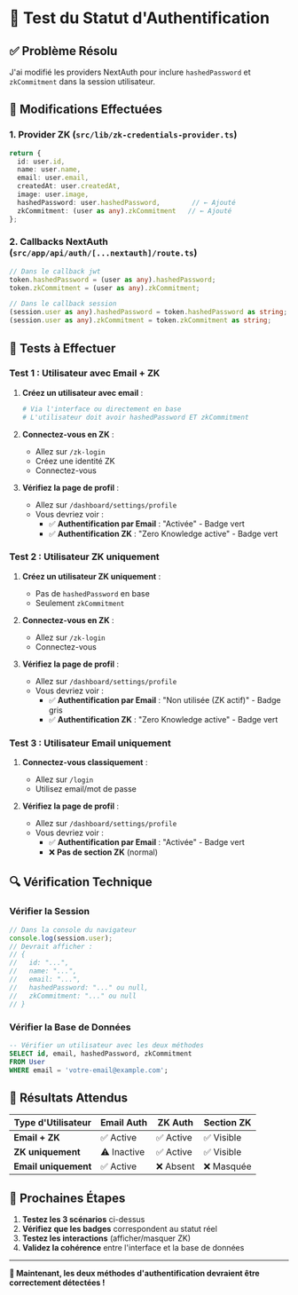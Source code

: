 # 🧪 Test du Statut d'Authentification

## ✅ **Problème Résolu**

J'ai modifié les providers NextAuth pour inclure `hashedPassword` et `zkCommitment` dans la session utilisateur.

## 🔧 **Modifications Effectuées**

### **1. Provider ZK (`src/lib/zk-credentials-provider.ts`)**
```typescript
return {
  id: user.id,
  name: user.name,
  email: user.email,
  createdAt: user.createdAt,
  image: user.image,
  hashedPassword: user.hashedPassword,        // ← Ajouté
  zkCommitment: (user as any).zkCommitment   // ← Ajouté
};
```

### **2. Callbacks NextAuth (`src/app/api/auth/[...nextauth]/route.ts`)**
```typescript
// Dans le callback jwt
token.hashedPassword = (user as any).hashedPassword;
token.zkCommitment = (user as any).zkCommitment;

// Dans le callback session
(session.user as any).hashedPassword = token.hashedPassword as string;
(session.user as any).zkCommitment = token.zkCommitment as string;
```

## 🧪 **Tests à Effectuer**

### **Test 1 : Utilisateur avec Email + ZK**

1. **Créez un utilisateur avec email** :
   ```bash
   # Via l'interface ou directement en base
   # L'utilisateur doit avoir hashedPassword ET zkCommitment
   ```

2. **Connectez-vous en ZK** :
   - Allez sur `/zk-login`
   - Créez une identité ZK
   - Connectez-vous

3. **Vérifiez la page de profil** :
   - Allez sur `/dashboard/settings/profile`
   - Vous devriez voir :
     - ✅ **Authentification par Email** : "Activée" - Badge vert
     - ✅ **Authentification ZK** : "Zero Knowledge active" - Badge vert

### **Test 2 : Utilisateur ZK uniquement**

1. **Créez un utilisateur ZK uniquement** :
   - Pas de `hashedPassword` en base
   - Seulement `zkCommitment`

2. **Connectez-vous en ZK** :
   - Allez sur `/zk-login`
   - Connectez-vous

3. **Vérifiez la page de profil** :
   - Allez sur `/dashboard/settings/profile`
   - Vous devriez voir :
     - ✅ **Authentification par Email** : "Non utilisée (ZK actif)" - Badge gris
     - ✅ **Authentification ZK** : "Zero Knowledge active" - Badge vert

### **Test 3 : Utilisateur Email uniquement**

1. **Connectez-vous classiquement** :
   - Allez sur `/login`
   - Utilisez email/mot de passe

2. **Vérifiez la page de profil** :
   - Allez sur `/dashboard/settings/profile`
   - Vous devriez voir :
     - ✅ **Authentification par Email** : "Activée" - Badge vert
     - ❌ **Pas de section ZK** (normal)

## 🔍 **Vérification Technique**

### **Vérifier la Session**
```javascript
// Dans la console du navigateur
console.log(session.user);
// Devrait afficher :
// {
//   id: "...",
//   name: "...",
//   email: "...",
//   hashedPassword: "..." ou null,
//   zkCommitment: "..." ou null
// }
```

### **Vérifier la Base de Données**
```sql
-- Vérifier un utilisateur avec les deux méthodes
SELECT id, email, hashedPassword, zkCommitment 
FROM User 
WHERE email = 'votre-email@example.com';
```

## 🎯 **Résultats Attendus**

| Type d'Utilisateur | Email Auth | ZK Auth | Section ZK |
|-------------------|------------|---------|------------|
| **Email + ZK** | ✅ Active | ✅ Active | ✅ Visible |
| **ZK uniquement** | ⚠️ Inactive | ✅ Active | ✅ Visible |
| **Email uniquement** | ✅ Active | ❌ Absent | ❌ Masquée |

## 🚀 **Prochaines Étapes**

1. **Testez les 3 scénarios** ci-dessus
2. **Vérifiez que les badges** correspondent au statut réel
3. **Testez les interactions** (afficher/masquer ZK)
4. **Validez la cohérence** entre l'interface et la base de données

---

**🎉 Maintenant, les deux méthodes d'authentification devraient être correctement détectées !** 